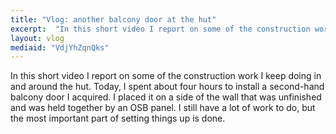 ```yaml
---
title: "Vlog: another balcony door at the hut"
excerpt:  "In this short video I report on some of the construction work I keep doing in and around the hut."
layout: vlog
mediaid: "VdjYhZqnQks"
---
```


In this short video I report on some of the construction work I keep
doing in and around the hut. Today, I spent about four hours to
install a second-hand balcony door I acquired. I placed it on a side
of the wall that was unfinished and was held together by an OSB panel.
I still have a lot of work to do, but the most important part of
setting things up is done.
